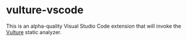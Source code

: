 # vulture-vscode

This is an alpha-quality Visual Studio Code extension that will invoke the [Vulture](https://github.com/jendrikseipp/vulture/) static analyzer.